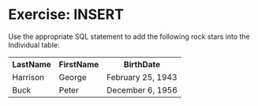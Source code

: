 # Exercise:  INSERT

Use the appropriate SQL statement to add the following rock stars into the Individual table:

<table style="width:100%">
  <tr>
    <th>LastName</th>
    <th>FirstName</th>
    <th>BirthDate</th>
  </tr>
  <tr>
    <td>Harrison</td>
    <td>George</td>
    <td>February 25, 1943</td>
  </tr>
  <tr>
    <td>Buck</td>
    <td>Peter</td>
    <td>December 6, 1956</td>
  </tr>
</table>
